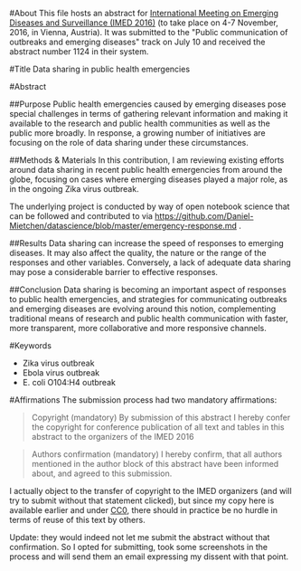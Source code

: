 #About
This file hosts an abstract for [International Meeting on Emerging Diseases and Surveillance (IMED 2016)](http://imed.isid.org/) (to take place on 4-7 November, 2016, in Vienna, Austria). It was submitted to the "Public communication of outbreaks and emerging diseases" track on July 10 and received the abstract number 1124 in their system.

#Title
Data sharing in public health emergencies

#Abstract

##Purpose
Public health emergencies caused by emerging diseases pose special challenges in terms of gathering relevant information and making it available to the research and public health communities as well as the public more broadly. In response, a growing number of initiatives are focusing on the role of data sharing under these circumstances.

##Methods & Materials
In this contribution, I am reviewing existing efforts around data sharing in recent public health emergencies from around the globe, focusing on cases where emerging diseases played a major role, as in the ongoing Zika virus outbreak. 

The underlying project is conducted by way of open notebook science that can be followed and contributed to via https://github.com/Daniel-Mietchen/datascience/blob/master/emergency-response.md .

##Results
Data sharing can increase the speed of responses to emerging diseases. It may also affect the quality, the nature or the range of the responses and other variables. Conversely, a lack of adequate data sharing may pose a considerable barrier to effective responses.

##Conclusion
Data sharing is becoming an important aspect of responses to public health emergencies, and strategies for communicating outbreaks and emerging diseases are evolving around this notion, complementing traditional means of research and public health communication with faster, more transparent, more collaborative and more responsive channels.

#Keywords
* Zika virus outbreak
* Ebola virus outbreak
* E. coli O104:H4 outbreak

#Affirmations
The submission process had two mandatory affirmations:
> Copyright (mandatory)
> By submission of this abstract I hereby confer the copyright for conference publication of all text and tables in this abstract to the organizers of the IMED 2016

> Authors confirmation (mandatory)
> I hereby confirm, that all authors mentioned in the author block of this abstract have been informed about, and agreed to this submission. 

I actually object to the transfer of copyright to the IMED organizers (and will try to submit without that statement clicked), but since my copy here is available earlier and under [CC0](https://creativecommons.org/publicdomain/zero/1.0/), there should in practice be no hurdle in terms of reuse of this text by others.

Update: they would indeed not let me submit the abstract without that confirmation. So I opted for submitting, took some screenshots in the process and will send them an email expressing my dissent with that point.
